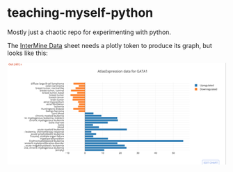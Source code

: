 # teaching-myself-python

Mostly just a chaotic repo for experimenting with python. 

The [InterMine Data](InterMine%20Data.ipynb) sheet needs a plotly token to produce its graph, but looks like this: 

![](intermine-expression-graph.png)


